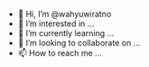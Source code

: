 - 👋 Hi, I’m @wahyuwiratno
- 👀 I’m interested in ...
- 🌱 I’m currently learning ...
- 💞️ I’m looking to collaborate on ...
- 📫 How to reach me ...

<!---
wahyuwiratno/wahyuwiratno is a ✨ special ✨ repository because its `README.md` (this file) appears on your GitHub profile.
You can click the Preview link to take a look at your changes.
--->
